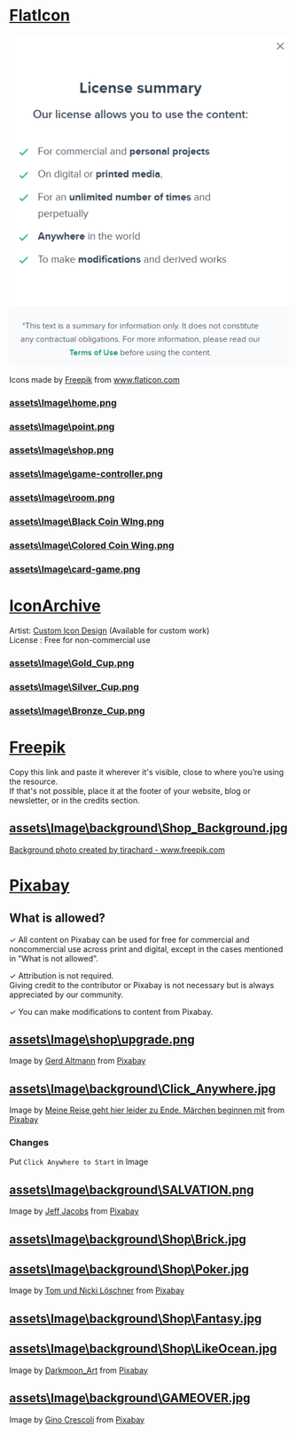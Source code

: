 # [FlatIcon](https://www.flaticon.com/)
![FlatIcon](/assets/Image/License/FlatIcon-License.png)

<div>Icons made by <a href="https://www.freepik.com" title="Freepik">Freepik</a> from <a href="https://www.flaticon.com/" title="Flaticon">www.flaticon.com</a></div>


### [assets\Image\home.png](https://www.flaticon.com/free-icon/home_553416?term=home&page=1&position=38&page=1&position=38&related_id=553416&origin=search)

### [assets\Image\point.png](https://www.flaticon.com/free-icon/point_4291373?term=point&page=1&position=9&page=1&position=9&related_id=4291373&origin=search)

### [assets\Image\shop.png](https://www.flaticon.com/free-icon/shop_3982748?term=shop&page=2&position=5&page=2&position=5&related_id=3982748&origin=search)

### [assets\Image\game-controller.png](https://www.flaticon.com/free-icon/game-controller_2972291?term=game&page=1&position=7&page=1&position=7&related_id=2972291)

### [assets\Image\room.png](https://www.flaticon.com/free-icon/room_578110?term=room&page=1&position=8&page=1&position=8&related_id=578110&origin=search)

### [assets\Image\Black Coin WIng.png](https://www.flaticon.com/free-icon/wings_1553431?term=wing&related_id=1553431&origin=search)
### [assets\Image\Colored Coin Wing.png](https://www.flaticon.com/free-icon/wings_1553431?term=wing&related_id=1553431&origin=search)

### [assets\Image\card-game.png](https://www.flaticon.com/free-icon/card-game_2883447?term=card&page=1&position=45&page=1&position=45&related_id=2883447&origin=search)

# [IconArchive](https://iconarchive.com/)

Artist: [Custom Icon Design](https://iconarchive.com/artist/custom-icon-design.html) (Available for custom work) \
License : Free for non-commercial use

### [assets\Image\Gold_Cup.png](https://iconarchive.com/show/flatastic-7-icons-by-custom-icon-design/Cup-gold-icon.html)
### [assets\Image\Silver_Cup.png](https://iconarchive.com/show/flatastic-7-icons-by-custom-icon-design/Cup-silver-icon.html)
### [assets\Image\Bronze_Cup.png](https://iconarchive.com/show/flatastic-7-icons-by-custom-icon-design/Cup-bronze-icon.html)

# [Freepik](https://www.freepik.com/)

Copy this link and paste it wherever it's visible, close to where you’re using the resource. \
If that's not possible, place it at the footer of your website, blog or newsletter, or in the credits section.

## [assets\Image\background\Shop_Background.jpg](https://www.freepik.com/free-photo/wooden-board-empty-table-top-blurred-background_1387629.htm#page=1&query=blur%20shop&position=2)
<a href='https://www.freepik.com/photos/background'>Background photo created by tirachard - www.freepik.com</a>

# [Pixabay](https://pixabay.com/)

## What is allowed?
✓	All content on Pixabay can be used for free for commercial and noncommercial use across print and digital, except in the cases mentioned in "What is not allowed".

✓	Attribution is not required. \
Giving credit to the contributor or Pixabay is not necessary but is always appreciated by our community.

✓	You can make modifications to content from Pixabay.

## [assets\Image\shop\upgrade.png](https://pixabay.com/illustrations/update-upgrade-renew-improve-1672350/)
Image by <a href="https://pixabay.com/users/geralt-9301/?utm_source=link-attribution&amp;utm_medium=referral&amp;utm_campaign=image&amp;utm_content=1672350">Gerd Altmann</a> from <a href="https://pixabay.com/?utm_source=link-attribution&amp;utm_medium=referral&amp;utm_campaign=image&amp;utm_content=1672350">Pixabay</a>

## [assets\Image\background\Click_Anywhere.jpg](https://pixabay.com/photos/coffee-cup-coffee-heartbeat-cup-2317201/)
Image by <a href="https://pixabay.com/users/myriams-fotos-1627417/?utm_source=link-attribution&amp;utm_medium=referral&amp;utm_campaign=image&amp;utm_content=2317201">Meine Reise geht hier leider zu Ende. Märchen beginnen mit</a> from <a href="https://pixabay.com/?utm_source=link-attribution&amp;utm_medium=referral&amp;utm_campaign=image&amp;utm_content=2317201">Pixabay</a>

### Changes
Put `Click Anywhere to Start` in Image

## [assets\Image\background\SALVATION.png](https://pixabay.com/photos/jesus-god-bible-holy-clouds-3149505/)
Image by <a href="https://pixabay.com/users/jeffjacobs1990-7438739/?utm_source=link-attribution&amp;utm_medium=referral&amp;utm_campaign=image&amp;utm_content=3149505">Jeff Jacobs</a> from <a href="https://pixabay.com/?utm_source=link-attribution&amp;utm_medium=referral&amp;utm_campaign=image&amp;utm_content=3149505">Pixabay</a>

## [assets\Image\background\Shop\Brick.jpg](https://pixabay.com/photos/blackboard-wall-black-dark-grunge-1846865/)

## [assets\Image\background\Shop\Poker.jpg](https://pixabay.com/photos/poker-game-play-gambling-luck-1564042/)
Image by <a href="https://pixabay.com/users/tonic-pics-3001971/?utm_source=link-attribution&amp;utm_medium=referral&amp;utm_campaign=image&amp;utm_content=1564042">Tom und Nicki Löschner</a> from <a href="https://pixabay.com/?utm_source=link-attribution&amp;utm_medium=referral&amp;utm_campaign=image&amp;utm_content=1564042">Pixabay</a>

## [assets\Image\background\Shop\Fantasy.jpg](https://pixabay.com/illustrations/background-texture-wall-plaster-4326353/)
## [assets\Image\background\Shop\LikeOcean.jpg](https://pixabay.com/illustrations/space-empty-background-image-stage-4152623/)

Image by <a href="https://pixabay.com/users/darkmoon_art-1664300/?utm_source=link-attribution&amp;utm_medium=referral&amp;utm_campaign=image&amp;utm_content=4326353">Darkmoon_Art</a> from <a href="https://pixabay.com/?utm_source=link-attribution&amp;utm_medium=referral&amp;utm_campaign=image&amp;utm_content=4326353">Pixabay</a>

## [assets\Image\background\GAMEOVER.jpg](https://pixabay.com/illustrations/game-over-video-game-final-3862774/)
Image by <a href="https://pixabay.com/users/absolutvision-6158753/?utm_source=link-attribution&amp;utm_medium=referral&amp;utm_campaign=image&amp;utm_content=3862774">Gino Crescoli</a> from <a href="https://pixabay.com/?utm_source=link-attribution&amp;utm_medium=referral&amp;utm_campaign=image&amp;utm_content=3862774">Pixabay</a>